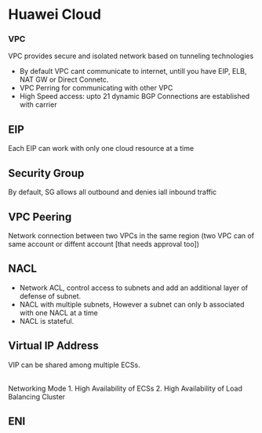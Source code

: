 # Huawei Cloud

### VPC
VPC provides secure and isolated network based on tunneling technologies
- By default VPC cant communicate to internet, untill you have EIP, ELB, NAT GW or Direct Connetc.
- VPC Perring for communicating with other VPC
- High Speed access: upto 21 dynamic BGP Connections are established with carrier

## EIP
Each EIP can work with only one cloud resource at a time

## Security Group
By default, SG allows all outbound and denies iall inbound traffic

## VPC Peering
Network connection between two VPCs in the same region (two VPC can of same account or diffent account [that needs approval too])


## NACL
- Network ACL, control access to subnets and add an additional layer of defense of subnet.
- NACL with multiple subnets, However a subnet can only b associated with one NACL at a time
- NACL is stateful.

## Virtual IP Address
VIP can be shared among multiple ECSs.

<br>
Networking Mode 
1. High Availability of ECSs
2. High Availability of Load Balancing Cluster

## ENI





